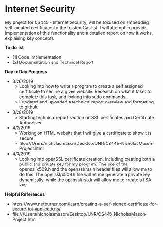 # Internet Security
My project for CS445 - Internet Security, will be focused on embedding self-created certificates to the trusted Cas list. I will attempt to provide implementation of this functionality and a detailed report on how it works, explaining key concepts.

**To do list**
- (1) Code Implementation 
- (2) Documentation and Technical Report

**Day to Day Progress**
- 3/26/2019 
  - Looking into how to write a program to create a self assigned certificate to secure a given website. Research on what it takes to complete this task, and looking into sudo commands.
  - I updated and uploaded a technical report overview and formatting to github.
- 3/28/2019
  - Starting technical report section on SSL certificates and Certificate Authorities.
- 4/2/2019
  - Working on HTML website that I will give a certificate to show it is secure. 
  - file:///Users/nicholasmason/Desktop/UNR/CS445-NicholasMason-Project.html
- 4/3/2019
  - Looking into openSSL certificate creation, including creating both a public and private key for my program. The use of the openssl/x509.h and the openssl/rsa.h header files will allow me to do this. The openssl/x509.h file will let me generate a private key dynamically, while the openssl/rsa.h will allow me to create a RSA key.

**Helpful References**
- https://www.netburner.com/learn/creating-a-self-signed-certificate-for-secure-iot-applications/
- file:///Users/nicholasmason/Desktop/UNR/CS445-NicholasMason-Project.html
